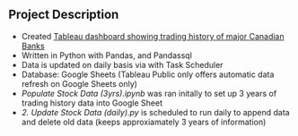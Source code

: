 ## Project Description

   - Created [Tableau dashboard showing trading history of major Canadian Banks](https://public.tableau.com/views/StockTradingHistoryofMajorCanadianBanks/Dashboard1?:language=en-GB&publish=yes&:display_count=n&:origin=viz_share_link)
   - Written in Python with Pandas, and Pandassql 
   - Data is updated on daily basis via with Task Scheduler 
   - Database: Google Sheets (Tableau Public only offers automatic data refresh on Google Sheets only)
   - *Populate Stock Data (3yrs).ipynb* was ran initally to set up 3 years of trading history data into Google Sheet
   - *2. Update Stock Data (daily).py* is scheduled to run daily to append data and delete old data (keeps approxiamately 3 years of information)
